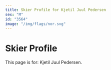 ```yaml
---
title: Skier Profile for Kjetil Juul Pedersen
sex: "M"
id: "3564"
image: "/img/flags/nor.svg" 
---
```


# Skier Profile

This page is for: Kjetil Juul Pedersen.
    